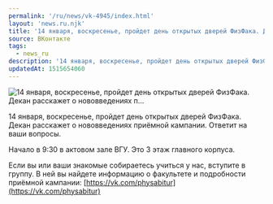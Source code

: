 ```yaml
---
permalink: '/ru/news/vk-4945/index.html'
layout: 'news.ru.njk'
title: '14 января, воскресенье, пройдет день открытых дверей ФизФака. Декан расскажет о нововведениях п…'
source: ВКонтакте
tags:
  - news_ru
description: '14 января, воскресенье, пройдет день открытых дверей ФизФака. Декан расскажет о нововведениях п…'
updatedAt: 1515654060
---
```

![14 января, воскресенье, пройдет день открытых дверей ФизФака. Декан расскажет о нововведениях п…](https://sun9-54.userapi.com/impf/c834403/v834403610/814e9/3mNbHZlvhIQ.jpg?size=1280x794&quality=96&sign=cbd74a8e831c50c075350a18b11fa2be&c_uniq_tag=C2duEXwM5AxgPBdfxvVnYmK1HXeJLke-H393HzjSH5w&type=album)

14 января, воскресенье, пройдет день открытых дверей ФизФака. Декан расскажет о нововведениях приёмной кампании. Ответит на ваши вопросы.

Начало в 9:30 в актовом зале ВГУ. Это 3 этаж главного корпуса.

Если вы или ваши знакомые собираетесь учиться у нас, вступите в группу. В ней вы найдете информацию о факультете и подробности приёмной кампании: [https://vk.com/physabitur](https://vk.com/physabitur)
